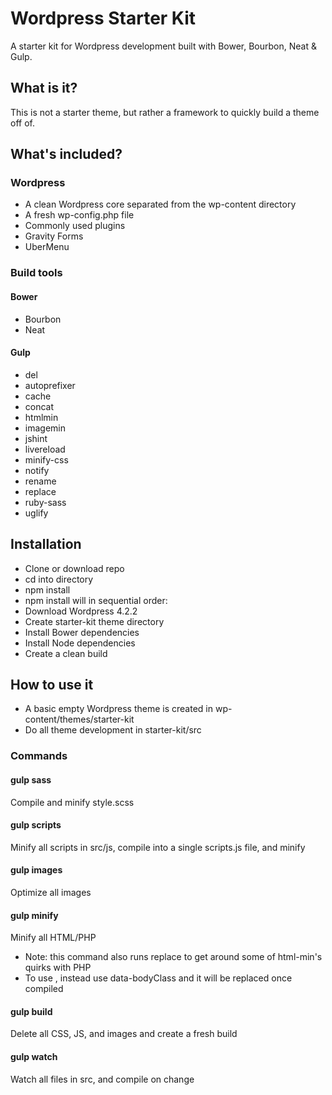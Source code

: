 # Wordpress Starter Kit

A starter kit for Wordpress development built with Bower, Bourbon, Neat & Gulp.

## What is it?

This is not a starter theme, but rather a framework to quickly build a theme off of.

## What's included?

### Wordpress
- A clean Wordpress core separated from the wp-content directory
- A fresh wp-config.php file
- Commonly used plugins
 - Gravity Forms
 - UberMenu

### Build tools
#### Bower
- Bourbon
- Neat

#### Gulp
- del
- autoprefixer
- cache
- concat
- htmlmin
- imagemin
- jshint
- livereload
- minify-css
- notify
- rename
- replace
- ruby-sass
- uglify

## Installation
- Clone or download repo
- cd into directory
- npm install
 - npm install will in sequential order:
  - Download Wordpress 4.2.2
  - Create starter-kit theme directory
  - Install Bower dependencies
  - Install Node dependencies
  - Create a clean build

## How to use it
- A basic empty Wordpress theme is created in wp-content/themes/starter-kit
- Do all theme development in starter-kit/src

### Commands

#### gulp sass
Compile and minify style.scss

#### gulp scripts
Minify all scripts in src/js, compile into a single scripts.js file, and minify

#### gulp images
Optimize all images

#### gulp minify
Minify all HTML/PHP
- Note: this command also runs replace to get around some of html-min's quirks with PHP
- To use <?php body_class(); ?>, instead use data-bodyClass and it will be replaced once compiled

#### gulp build
Delete all CSS, JS, and images and create a fresh build

#### gulp watch
Watch all files in src, and compile on change
